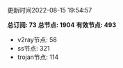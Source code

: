 更新时间2022-08-15 19:54:57

**总订阅: 73**
**总节点: 1904**
**有效节点: 493**
- v2ray节点: 58
- ss节点: 321
- trojan节点: 114
